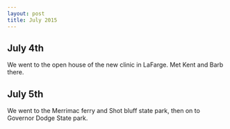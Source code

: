 ```yaml
---
layout: post
title: July 2015
---
```


## July 4th

We went to the open house of the new clinic in LaFarge.  Met Kent and Barb there.

## July 5th

We went to the Merrimac ferry and Shot bluff state park, then on to Governor Dodge State park.
